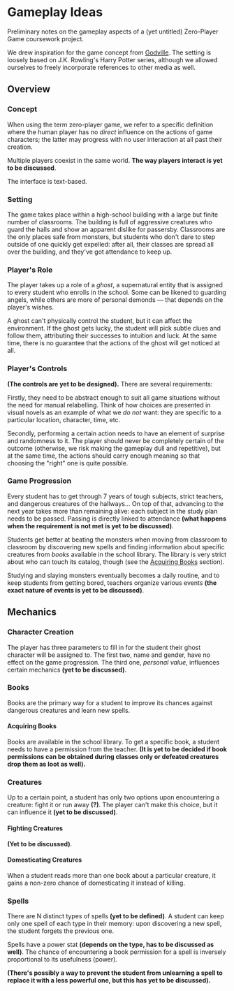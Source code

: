 # Gameplay Ideas

Preliminary notes on the gameplay aspects of a (yet untitled) Zero-Player Game
coursework project. 

We drew inspiration for the game concept from [Godville](https://en.wikipedia.org/wiki/Godville).
The setting is loosely based on J.K. Rowling's Harry Potter series, although
we allowed ourselves to freely incorporate references to other media as well.

## Overview

### Concept

When using the term zero-player game, we refer to a specific definition
where the human player has no _direct_ influence on the actions of game characters;
the latter may progress with no user interaction at all past their creation.

Multiple players coexist in the same world. __The way players interact is yet to be discussed__.

The interface is text-based.

### Setting

The game takes place within a high-school building with a large but finite number
of classrooms. The building is full of aggressive creatures who guard the halls
and show an apparent dislike for passersby. Classrooms are the only places safe
from monsters, but students who don't dare to step outside of one quickly get
expelled: after all, their classes are spread all over the building, and they've
got attendance to keep up.

### Player's Role

The player takes up a role of a _ghost_, a supernatural entity that is
assigned to every student who enrolls in the school. Some can be likened to
guarding angels, while others are more of personal demonds — that depends on
the player's wishes.

A ghost can't physically control the student, but it can affect the environment.
If the ghost gets lucky, the student will pick subtle clues and follow them,
attributing their successes to intuition and luck. At the same time, there is
no guarantee that the actions of the ghost will get noticed at all.

### Player's Controls

__(The controls are yet to be designed).__ There are several requirements:

Firstly, they need to be abstract enough to suit all game situations without
the need for manual relabelling. Think of how choices are presented in visual
novels as an example of what we _do not_ want: they are specific to a
particular location, character, time, etc.

Secondly, performing a certain action needs to have an element of surprise
and randomness to it. The player should never be completely certain
of the outcome (otherwise, we risk making the gameplay dull and repetitive),
but at the same time, the actions should carry enough meaning so that
choosing the "right" one is quite possible.

### Game Progression

Every student has to get through 7 years of tough subjects, strict teachers,
and dangerous creatures of the hallways... On top of that, advancing to the
next year takes more than remaining alive: each subject in the study plan
needs to be passed. Passing is directly linked to attendance __(what happens
when the requirement is not met is yet to be discussed)__.

Students get better at beating the monsters when moving from classroom
to classroom by discovering new spells and finding information about specific
creatures from _books_ available in the school library. The library is very
strict about who can touch its catalog, though (see the
[Acquiring Books](#acquiring-books) section).

Studying and slaying monsters eventually becomes a daily routine, and to keep
students from getting bored, teachers organize various events __(the exact
nature of events is yet to be discussed)__.

## Mechanics

### Character Creation

The player has three parameters to fill in for the student their ghost character
will be assigned to. The first two, name and gender, have no effect on the game
progression. The third one, _personal value_, influences certain mechanics
__(yet to be discussed)__.

### Books

Books are the primary way for a student to improve its chances against
dangerous creatures and learn new spells.

#### Acquiring Books

Books are available in the school library. To get a specific book, a student
needs to have a permission from the teacher. __(It is yet to be decided if
book permissions can be obtained during classes only or defeated creatures
drop them as loot as well).__

### Creatures

Up to a certain point, a student has only two options upon encountering
a creature: fight it or run away __(?)__. The player can't make this choice,
but it can influence it __(yet to be discussed)__.

#### Fighting Creatures

__(Yet to be discussed)__.

#### Domesticating Creatures

When a student reads more than one book about a particular creature,
it gains a non-zero chance of domesticating it instead of killing.

### Spells

There are N distinct types of spells __(yet to be defined)__. A student
can keep only one spell of each type in their memory: upon discovering
a new spell, the student forgets the previous one.

Spells have a power stat __(depends on the type, has to be discussed as well)__.
The chance of encountering a book permission for a spell is inversely proportional
to its usefulness (power).

__(There's possibly a way to prevent the student from unlearning a spell
to replace it with a less powerful one, but this has yet to be discussed).__
